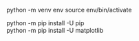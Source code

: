 python -m venv env
source env/bin/activate

python -m pip install -U pip   
python -m pip install -U matplotlib  
